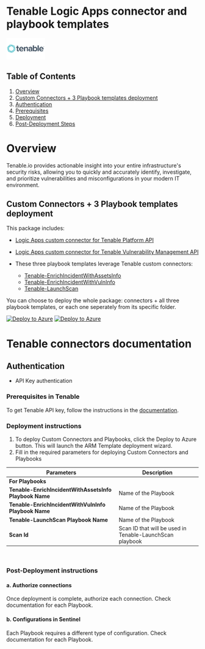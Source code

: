 # Tenable Logic Apps connector and playbook templates

<img src="./logo.png" alt="drawing" width="20%"/><br>

## Table of Contents

1. [Overview](#overview)
1. [Custom Connectors + 3 Playbook templates deployment](#deployall)
1. [Authentication](#authentication)
1. [Prerequisites](#prerequisites)
1. [Deployment](#deployment)
1. [Post-Deployment Steps](#postdeployment)

<a name="overview">

# Overview

Tenable.io provides actionable insight into your entire infrastructure's security risks, allowing you to quickly and accurately identify, investigate, and prioritize vulnerabilities and misconfigurations in your modern IT environment.

<a name="deployall">

## Custom Connectors + 3 Playbook templates deployment

This package includes:

* [Logic Apps custom connector for Tenable Platform API](./TenablePlatformConnector/)
* [Logic Apps custom connector for Tenable Vulnerability Management API](./TenableVulnerabilityManagementConnector/)


* These three playbook templates leverage Tenable custom connectors:
  * [Tenable-EnrichIncidentWithAssetsInfo](./Playbooks/Tenable-EnrichIncidentWithAssetsInfo/)
  * [Tenable-EnrichIncidentWithVulnInfo](./Playbooks/Tenable-EnrichIncidentWithVulnInfo/)
  * [Tenable-LaunchScan](./Playbooks/Tenable-LaunchScan/)

You can choose to deploy the whole package: connectors + all three playbook templates, or each one seperately from its specific folder.

[![Deploy to Azure](https://aka.ms/deploytoazurebutton)](https://portal.azure.com/#create/Microsoft.Template/uri/https%3A%2F%2Fraw.githubusercontent.com%2FAzure%2FAzure-Sentinel%2Fmaster%2FSolutions%2FTenableIO%2FPlaybooks%2Fazuredeploy.json) [![Deploy to Azure](https://aka.ms/deploytoazuregovbutton)](https://portal.azure.us/#create/Microsoft.Template/uri/https%3A%2F%2Fraw.githubusercontent.com%2FAzure%2FAzure-Sentinel%2Fmaster%2FSolutions%2FTenableIO%2FPlaybooks%2Fazuredeploy.json)

# Tenable connectors documentation 

<a name="authentication">

## Authentication

* API Key authentication

<a name="prerequisites">

### Prerequisites in Tenable

To get Tenable API key, follow the instructions in the [documentation](https://developer.tenable.com/docs/authorization).

<a name="deployment">

### Deployment instructions 

1. To deploy Custom Connectors and Playbooks, click the Deploy to Azure button. This will launch the ARM Template deployment wizard.
2. Fill in the required parameters for deploying Custom Connectors and Playbooks

| Parameters | Description |
|----------------|--------------|
|**For Playbooks**|
|**Tenable-EnrichIncidentWithAssetsInfo Playbook Name** | Name of the Playbook |
|**Tenable-EnrichIncidentWithVulnInfo Playbook Name** | Name of the Playbook |
|**Tenable-LaunchScan Playbook Name** | Name of the Playbook |
|**Scan Id** | Scan ID that will be used in Tenable-LaunchScan playbook |

<br>
<a name="postdeployment">

### Post-Deployment instructions

#### a. Authorize connections

Once deployment is complete, authorize each connection. Check documentation for each Playbook.

#### b. Configurations in Sentinel

Each Playbook requires a different type of configuration. Check documentation for each Playbook.
